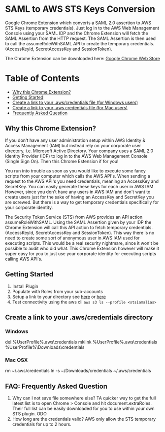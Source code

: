# SAML to AWS STS Keys Conversion
Google Chrome Extension which converts a SAML 2.0 assertion to AWS STS Keys (temporary credentials). Just log in to the AWS Web Management Console using your SAML IDP and the Chrome Extension will fetch the SAML Assertion from the HTTP request. The SAML Assertion is then used to call the assumeRoleWithSAML API to create the temporary credentials. (AccessKeyId, SecretAccessKey and SessionToken).

The Chrome Extension can be downloaded here:
[Google Chrome Web Store](https://chrome.google.com/webstore/detail/ekniobabpcnfjgfbphhcolcinmnbehde/)

# Table of Contents
* [Why this Chrome Extension?](#why)
* [Getting Started](#gettingstarted)
* [Create a link to your .aws/credentials file (for Windows users)](#winlink)
* [Create a link to your .aws credentials file (for Mac users)](#maclink)
* [Frequently Asked Question](#faq)

## <a name="why"></a>Why this Chrome Extension?
If you don't have any user administration setup within AWS Identity & Access Management (IAM) but instead rely on your corporate user directory, i.e. Microsoft Active Directory. Your company uses a SAML 2.0 Identity Provider (IDP) to log in to the AWS Web Management Console (Single Sign On). Then this Chrome Estension if for you!

You run into trouble as soon as you would like to execute some fancy scripts from your computer which calls the AWS API's. When sending a request to the AWS API's you need credentials, meaning an AccessKey and SecretKey. You can easily generate these keys for each user in AWS IAM. However, since you don't have any users in AWS IAM and don't want to create users just for the sake of having an AccessKey and SecretKey you are screwed. But there is a way to get temporary credentials specifically for your corporate identity.

The Security Token Service (STS) from AWS provides an API action assumeRoleWithSAML. Using the SAML Assertion given by your IDP the Chrome Extension will call this API action to fetch temporary credentials. (AccessKeyId, SecretAccessKey and SessionToken). This way there is no need to create some sort of anonymous user in AWS IAM used for executing scripts. This would be a real security nightmare, since it won't be possible to audit who did what. This Chrome Extension however will make it super easy for you to just use your corporate identity for executing scripts calling AWS API's.

## <a name="gettingstarted"></a>Getting Started
1. Install Plugin
1. Populate with Roles from your sub-accounts
1. Setup a link to your directory see [here](#winlink) or [here](#maclink)
1. Test connectivity using the aws cli ```aws s3 ls --profile <stsiamalias>```

## Create a link to your .aws/credentials directory
### <a name="winlink"></a>Windows
del %UserProfile%\.aws\credentials
mklink %UserProfile%\.aws\credentials %UserProfile%\Downloads\credentials

### <a name="maclink"></a>Mac OSX
rm ~/.aws/credentials
ln -s ~/Downloads/credentials ~/.aws/credentials

## <a name="faq"></a>FAQ: Frequently Asked Question
1. Why can I not save file somewhere else?
TA quicker way to get the full latest list is to open Chrome > Console and hit document.extraRoles.   Their full list can be easily downloaded for you to use within your own STS plugin. ODO
1. How long are the credentials valid?
AWS only allow the STS temporary credentials for up to 2 hours.  
